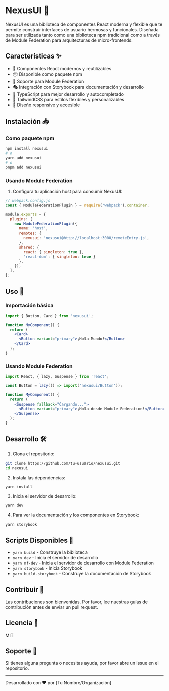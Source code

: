 # NexusUI 🚀

NexusUI es una biblioteca de componentes React moderna y flexible que te permite construir interfaces de usuario hermosas y funcionales. Diseñada para ser utilizada tanto como una biblioteca npm tradicional como a través de Module Federation para arquitecturas de micro-frontends.

## Características ✨

- 🎨 Componentes React modernos y reutilizables
- 📦 Disponible como paquete npm
- 🔌 Soporte para Module Federation
- 🎭 Integración con Storybook para documentación y desarrollo
- 🎯 TypeScript para mejor desarrollo y autocompletado
- 💅 TailwindCSS para estilos flexibles y personalizables
- 📱 Diseño responsive y accesible

## Instalación 📥

### Como paquete npm

```bash
npm install nexusui
# o
yarn add nexusui
# o
pnpm add nexusui
```

### Usando Module Federation

1. Configura tu aplicación host para consumir NexusUI:

```javascript
// webpack.config.js
const { ModuleFederationPlugin } = require('webpack').container;

module.exports = {
  plugins: [
    new ModuleFederationPlugin({
      name: 'host',
      remotes: {
        nexusui: 'nexusui@http://localhost:3000/remoteEntry.js',
      },
      shared: {
        react: { singleton: true },
        'react-dom': { singleton: true }
      },
    }),
  ],
};
```

## Uso 🚀

### Importación básica

```jsx
import { Button, Card } from 'nexusui';

function MyComponent() {
  return (
    <Card>
      <Button variant="primary">¡Hola Mundo!</Button>
    </Card>
  );
}
```

### Usando Module Federation

```jsx
import React, { lazy, Suspense } from 'react';

const Button = lazy(() => import('nexusui/Button'));

function MyComponent() {
  return (
    <Suspense fallback="Cargando...">
      <Button variant="primary">¡Hola desde Module Federation!</Button>
    </Suspense>
  );
}
```

## Desarrollo 🛠️

1. Clona el repositorio:
```bash
git clone https://github.com/tu-usuario/nexusui.git
cd nexusui
```

2. Instala las dependencias:
```bash
yarn install
```

3. Inicia el servidor de desarrollo:
```bash
yarn dev
```

4. Para ver la documentación y los componentes en Storybook:
```bash
yarn storybook
```

## Scripts Disponibles 📜

- `yarn build` - Construye la biblioteca
- `yarn dev` - Inicia el servidor de desarrollo
- `yarn mf-dev` - Inicia el servidor de desarrollo con Module Federation
- `yarn storybook` - Inicia Storybook
- `yarn build-storybook` - Construye la documentación de Storybook

## Contribuir 🤝

Las contribuciones son bienvenidas. Por favor, lee nuestras guías de contribución antes de enviar un pull request.

## Licencia 📄

MIT

## Soporte 💬

Si tienes alguna pregunta o necesitas ayuda, por favor abre un issue en el repositorio.

---

Desarrollado con ❤️ por [Tu Nombre/Organización]

